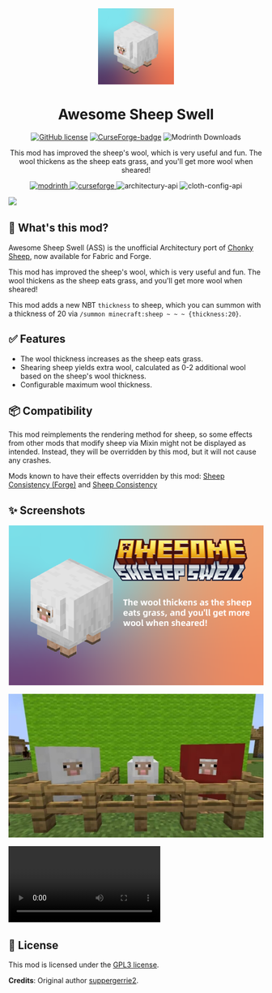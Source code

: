 <div align="center"><img height="150" src="icon/icon.png" width="150"/>

# Awesome Sheep Swell

[![GitHub license](https://img.shields.io/github/license/Wulian233/AwesomeSheepSwell?style=flat-square)](LICENSE)
[![CurseForge-badge](https://img.shields.io/curseforge/dt/1188071?style=flat-square&logo=curseforge&label=CurseForge)](https://www.curseforge.com/minecraft/mc-mods/awesome-sheep-swell)
![Modrinth Downloads](https://img.shields.io/modrinth/dt/awesome-sheep-swell?label=Modrinth&logo=Modrinth&style=flat-square)

This mod has improved the sheep's wool, which is very useful and fun. The wool thickens as the sheep eats grass, and
you'll get more wool when sheared!

<a href="https://modrinth.com/project/awesome-sheep-swell/">
<img alt="modrinth" height="56" src="https://cdn.jsdelivr.net/npm/@intergrav/devins-badges@3/assets/cozy/available/modrinth_vector.svg">
</a>
<a href="https://www.curseforge.com/minecraft/mc-mods/awesome-sheep-swell">
<img alt="curseforge" height="56" src="https://cdn.jsdelivr.net/npm/@intergrav/devins-badges@3/assets/cozy/available/curseforge_vector.svg">
</a>
<img alt="architectury-api" height="56" src="https://cdn.jsdelivr.net/npm/@intergrav/devins-badges@3.2.0/assets/cozy/requires/architectury-api_vector.svg">
<img alt="cloth-config-api" height="56" src="https://cdn.jsdelivr.net/npm/@intergrav/devins-badges@3.2.0/assets/cozy/requires/cloth-config-api_vector.svg">
</div>

![](https://cdn.modrinth.com/data/DXfVJLBA/images/10f8b5e0714d65320dfef09b21eb9f2604a8cd1a.gif)

## 📖 What's this mod?

Awesome Sheep Swell (ASS) is the unofficial Architectury port
of [Chonky Sheep](https://github.com/suppergerrie2/ChonkySheep), now available for Fabric and Forge.

This mod has improved the sheep's wool, which is very useful and fun. The wool thickens as the sheep eats grass, and
you'll get more wool when sheared!

This mod adds a new NBT `thickness` to sheep, which you can summon with a thickness of 20
via `/summon minecraft:sheep ~ ~ ~ {thickness:20}`.

## ✅ Features                                                                                                                                                                                                                       

- The wool thickness increases as the sheep eats grass.
- Shearing sheep yields extra wool, calculated as 0-2 additional wool based on the sheep's wool thickness.
- Configurable maximum wool thickness.

## 📦 Compatibility

This mod reimplements the rendering method for sheep, so some effects from other mods that modify sheep
via Mixin might not be displayed as intended. Instead, they will be overridden by this mod, but it will
not cause any crashes.

Mods known to have their effects overridden by this mod: [Sheep Consistency (Forge)](https://www.curseforge.com/minecraft/mc-mods/sheep-consistency-forge) and [Sheep Consistency](https://www.curseforge.com/minecraft/mc-mods/sheep-consistency)

## ✨ Screenshots

![](icon/gallery.png)

![](icon/screenshot.png)

![](icon/preview.mp4)

## 👀 License

This mod is licensed under the [GPL3 license](LICENSE.md).

**Credits**: Original author [suppergerrie2](https://github.com/suppergerrie2/).
